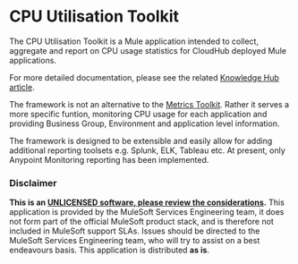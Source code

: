 # CPU Utilisation Toolkit
The CPU Utilisation Toolkit is a Mule application intended to collect, aggregate and report on CPU usage statistics for CloudHub deployed Mule applications. 

For more detailed documentation, please see the related [Knowledge Hub article](https://knowledgehub.mulesoft.com/s/article/CPU-Utilisation-Toolkit). 

The framework is not an alternative to the [Metrics Toolkit](https://github.com/mulesoft-catalyst/metrics-toolkit/ "Metrics Toolkit"). Rather it serves a more specific funtion, monitoring CPU usage for each application and providing Business Group, Environment and application level information.

The framework is designed to be extensible and easily allow for adding additional reporting toolsets e.g. Splunk, ELK, Tableau etc. At present, only Anypoint Monitoring reporting has been implemented. 


### Disclaimer 
**This is an [UNLICENSED software, please review the considerations](UNLICENSE.md).** 
This application is provided by the MuleSoft Services Engineering team, it does not form part of the official MuleSoft product stack, and is therefore not included in MuleSoft support SLAs. Issues should be directed to the MuleSoft Services Engineering team, who will try to assist on a best endeavours basis. This application is distributed **as is**. 

